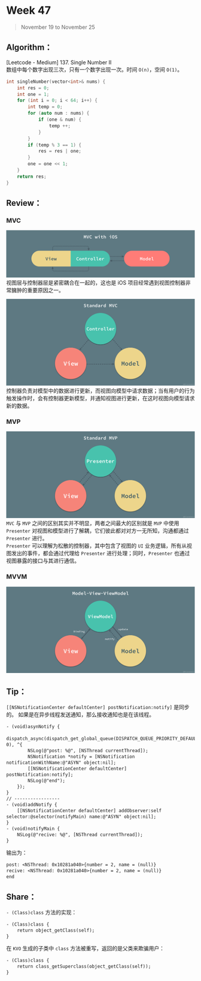 # Week 47

> November 19 to November 25

## Algorithm：
[Leetcode - Medium] 137. Single Number II  
数组中每个数字出现三次，只有一个数字出现一次。时间 `O(n)`，空间 `O(1)`。
```cpp
int singleNumber(vector<int>& nums) {
    int res = 0;
    int one = 1;
    for (int i = 0; i < 64; i++) {
        int temp = 0;
        for (auto num : nums) {
            if (one & num) {
                temp ++;
            }
        }
        if (temp % 3 == 1) {
            res = res | one;
        }
        one = one << 1;
    }
    return res;
}
```

## Review：
### MVC
![MVC with iOS](../images/MVC_with_iOS.jpg)
视图层与控制器层是紧密耦合在一起的，这也是 iOS 项目经常遇到视图控制器非常臃肿的重要原因之一。

![Standard MVC](../images/Standard_MVC.jpg)
控制器负责对模型中的数据进行更新，而视图向模型中请求数据；当有用户的行为触发操作时，会有控制器更新模型，并通知视图进行更新，在这时视图向模型请求新的数据。

### MVP
![Standard MVP](../images/Standard_MVP.jpg)
`MVC` 与 `MVP` 之间的区别其实并不明显，两者之间最大的区别就是 `MVP` 中使用 `Presenter` 对视图和模型进行了解耦，它们彼此都对对方一无所知，沟通都通过 `Presenter` 进行。  
`Presenter` 可以理解为松散的控制器，其中包含了视图的 `UI` 业务逻辑，所有从视图发出的事件，都会通过代理给 `Presenter` 进行处理；同时，`Presenter` 也通过视图暴露的接口与其进行通信。

### MVVM
![Model View ViewModel](../images/Model_View_ViewModel.jpg)

## Tip：

`[[NSNotificationCenter defaultCenter] postNotification:notify]` 是同步的。
如果是在异步线程发送通知，那么接收通知也是在该线程。

```
- (void)asynNotify {
    dispatch_async(dispatch_get_global_queue(DISPATCH_QUEUE_PRIORITY_DEFAULT, 0), ^{
        NSLog(@"post: %@", [NSThread currentThread]);
        NSNotification *notify = [NSNotification notificationWithName:@"ASYN" object:nil];
        [[NSNotificationCenter defaultCenter] postNotification:notify];
        NSLog(@"end");
    });
}
// -----------------
- (void)addNotify {
    [[NSNotificationCenter defaultCenter] addObserver:self selector:@selector(notifyMain) name:@"ASYN" object:nil];
}
- (void)notifyMain {
    NSLog(@"recive: %@", [NSThread currentThread]);
}
```
输出为：
```
post: <NSThread: 0x10281a040>{number = 2, name = (null)}
recive: <NSThread: 0x10281a040>{number = 2, name = (null)}
end
```

## Share：

`- (Class)class` 方法的实现：
```
- (Class)class {
    return object_getClass(self);
}
```

在 `KVO` 生成的子类中 `class` 方法被重写，返回的是父类来欺骗用户：
```
- (Class)class {
    return class_getSuperclass(object_getClass(self));
}
```